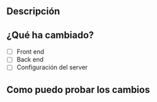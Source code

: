 ## Descripción

## ¿Qué ha cambiado?

- [ ] Front end
- [ ] Back end
- [ ] Configuración del server

## Como puedo probar los cambios
